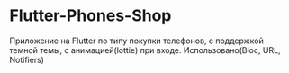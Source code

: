

# Flutter-Phones-Shop
Приложение на Flutter по типу покупки телефонов, с поддержкой темной темы, с анимацией(lottie) при входе. Использовано(Bloc, URL, Notifiers)

